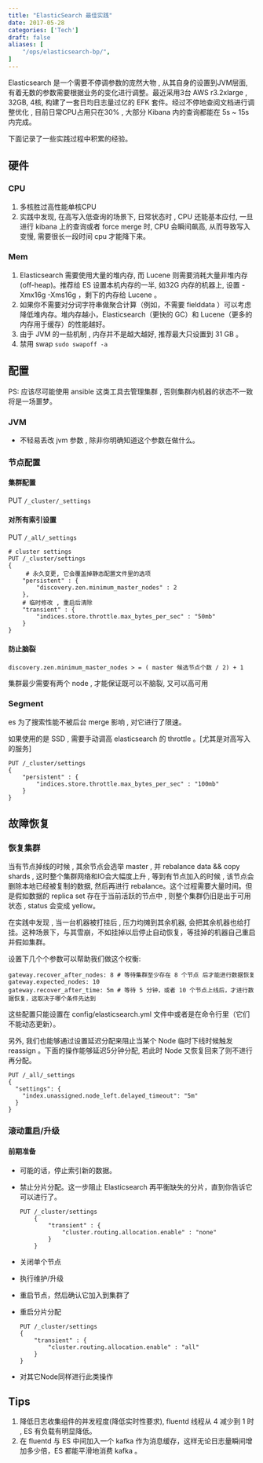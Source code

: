 ```yaml
---
title: "ElasticSearch 最佳实践"
date: 2017-05-28
categories: ['Tech']
draft: false
aliases: [
    "/ops/elasticsearch-bp/",
]
---
```


Elasticsearch 是一个需要不停调参数的庞然大物 , 从其自身的设置到JVM层面, 有着无数的参数需要根据业务的变化进行调整。最近采用3台 AWS r3.2xlarge , 32GB, 4核, 构建了一套日均日志量过亿的 EFK 套件。经过不停地查阅文档进行调整优化 , 目前日常CPU占用只在30% , 大部分 Kibana 内的查询都能在 5s ~ 15s 内完成。

下面记录了一些实践过程中积累的经验。

## 硬件

### CPU

1. 多核胜过高性能单核CPU
2. 实践中发现, 在高写入低查询的场景下, 日常状态时 , CPU 还能基本应付, 一旦进行 kibana 上的查询或者 force merge 时, CPU 会瞬间飙高, 从而导致写入变慢, 需要很长一段时间 cpu 才能降下来。

### Mem

1. Elasticsearch 需要使用大量的堆内存, 而 Lucene 则需要消耗大量非堆内存 (off-heap)。推荐给 ES 设置本机内存的一半, 如32G 内存的机器上, 设置 -Xmx16g -Xms16g ，剩下的内存给 Lucene 。
2. 如果你不需要对分词字符串做聚合计算（例如，不需要 fielddata ）可以考虑降低堆内存。堆内存越小，Elasticsearch（更快的 GC）和 Lucene（更多的内存用于缓存）的性能越好。
3. 由于 JVM 的一些机制 , 内存并不是越大越好, 推荐最大只设置到 31 GB 。
4. 禁用 swap `sudo swapoff -a`

## 配置

PS: 应该尽可能使用 ansible 这类工具去管理集群 , 否则集群内机器的状态不一致将是一场噩梦。

### JVM 

- 不轻易丢改 jvm 参数 , 除非你明确知道这个参数在做什么。

### 节点配置

#### 集群配置

PUT `/_cluster/_settings` 

#### 对所有索引设置

PUT `/_all/_settings` 

```
# cluster settings
PUT /_cluster/settings
{
	 # 永久变更, 它会覆盖掉静态配置文件里的选项
    "persistent" : {
        "discovery.zen.minimum_master_nodes" : 2 
    },
    # 临时修改 , 重启后清除
    "transient" : {
        "indices.store.throttle.max_bytes_per_sec" : "50mb" 
    }
}
```

#### 防止脑裂

```
discovery.zen.minimum_master_nodes > = ( master 候选节点个数 / 2) + 1 
```

集群最少需要有两个 node , 才能保证既可以不脑裂, 又可以高可用


### Segment

es 为了搜索性能不被后台 merge 影响 , 对它进行了限速。

如果使用的是 SSD , 需要手动调高 elasticsearch 的 throttle 。[尤其是对高写入的服务]

```
PUT /_cluster/settings
{
    "persistent" : {
        "indices.store.throttle.max_bytes_per_sec" : "100mb"
    }
}
```

## 故障恢复

### 恢复集群

当有节点掉线的时候 , 其余节点会选举 master , 并 rebalance data && copy shards , 这时整个集群网络和IO会大幅度上升 , 等到有节点加入的时候 , 该节点会删除本地已经被复制的数据, 然后再进行 rebalance。这个过程需要大量时间。但是假如数据的 replica set 存在于当前活跃的节点中 , 则整个集群仍旧是出于可用状态 , status 会变成 yellow。

在实践中发现 , 当一台机器被打挂后 , 压力均摊到其余机器, 会把其余机器也给打挂。这种场景下，与其雪崩，不如挂掉以后停止自动恢复，等挂掉的机器自己重启并假如集群。

设置下几个个参数可以帮助我们做这个权衡:

```
gateway.recover_after_nodes: 8 # 等待集群至少存在 8 个节点 后才能进行数据恢复
gateway.expected_nodes: 10
gateway.recover_after_time: 5m # 等待 5 分钟，或者 10 个节点上线后，才进行数据恢复，这取决于哪个条件先达到
```

这些配置只能设置在 config/elasticsearch.yml 文件中或者是在命令行里（它们不能动态更新）。

另外, 我们也能够通过设置延迟分配来阻止当某个 Node 临时下线时候触发 reassign 。下面的操作能够延迟5分钟分配, 若此时 Node 又恢复回来了则不进行再分配。

```
PUT /_all/_settings 
{
  "settings": {
    "index.unassigned.node_left.delayed_timeout": "5m" 
  }
}
```
	
### 滚动重启/升级

#### 前期准备

- 可能的话，停止索引新的数据。
- 禁止分片分配。这一步阻止 Elasticsearch 再平衡缺失的分片，直到你告诉它可以进行了。

	```
	PUT /_cluster/settings
		{
		    "transient" : {
		        "cluster.routing.allocation.enable" : "none"
		    }
		}
	```


- 关闭单个节点
- 执行维护/升级
- 重启节点，然后确认它加入到集群了
- 重启分片分配

	```
	PUT /_cluster/settings
	{
	    "transient" : {
	        "cluster.routing.allocation.enable" : "all"
	    }
	}
	```

- 对其它Node同样进行此类操作

## Tips

1. 降低日志收集组件的并发程度(降低实时性要求), fluentd 线程从 4 减少到 1 时 , ES 有负载有明显降低。
2. 在 fluentd 与 ES 中间加入一个 kafka 作为消息缓存，这样无论日志量瞬间增加多少倍，ES 都能平滑地消费 kafka 。




